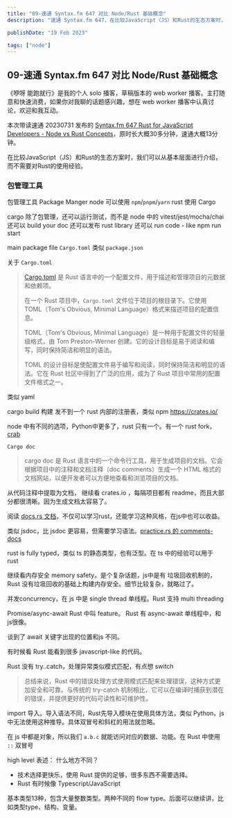 ```yaml
---
title: "09-速通 Syntax.fm 647 对比 Node/Rust 基础概念"
description: "速通 Syntax.fm 647，在比较JavaScript（JS）和Rust的生态方案时，我们可以从基本层面进行介绍，而不需要对Rust的使用经验。"

publishDate: "19 Feb 2023"

tags: ["node"]
---
```


## 09-速通 Syntax.fm 647 对比 Node/Rust 基础概念

《咿呀 能跑就行》是我的个人 solo 播客，草稿版本的 web worker 播客。主打随意和快速消费，如果你对我聊的话题感兴趣，想在 web worker 播客中认真讨论，欢迎和我互动。

本次带读速通 20230731 发布的 [Syntax.fm 647 Rust for JavaScript Developers - Node vs Rust Concepts](https://syntax.fm/show/647/rust-for-javascript-developers-node-vs-rust-concepts)，原时长大概30多分钟，速通大概13分钟。

在比较JavaScript（JS）和Rust的生态方案时，我们可以从基本层面进行介绍，而不需要对Rust的使用经验。

### 包管理工具

包管理工具 Package Manger
node 可以使用 `npm`/`pnpm`/`yarn`
rust 使用 Cargo

cargo 除了包管理，还可以运行测试，而不是 node 中的 vitest/jest/mocha/chai
还可以 build your doc
还可以发布 rust library
还可以 run code - like npm run start

main package file `Cargo.toml` 类似 `package.json`

关于 `Cargo.toml`

> [Cargo.toml](https://toml.io/en/) 是 Rust 语言中的一个配置文件，用于描述和管理项目的元数据和依赖项。
>
> 在一个 Rust 项目中，`Cargo.toml` 文件位于项目的根目录下。它使用 TOML（Tom's Obvious, Minimal Language）格式来描述项目的配置信息。
>
> TOML（Tom's Obvious, Minimal Language）是一种用于配置文件的轻量级格式，由 Tom Preston-Werner 创建。它的设计目标是易于阅读和编写，同时保持简洁和明显的语法。
>
> TOML 的设计目标是使配置文件易于编写和阅读，同时保持简洁和明显的语法。它在 Rust 社区中得到了广泛的应用，成为了 Rust 项目中常用的配置文件格式之一。

类似 yaml

cargo build 构建
发不到一个 rust 内部的注册表，类似 npm
<https://crates.io/>

node 中有不同的选项，Python中更多了，rust 只有一个。有一个 rust fork， [crab](https://github.com/crablang/crab)

`Cargo doc`

> cargo doc 是 Rust 语言中的一个命令行工具，用于生成项目的文档。它会根据项目中的注释和文档注释（doc comments）生成一个 HTML 格式的文档网站，以便开发者可以方便地查看和浏览项目的文档。

从代码注释中提取为文档，
继续看 crates.io ，每隔项目都有 readme，而且大部分都很清晰。因为生成文档太容易了。

阅读 [docs.rs 文档](https://docs.rs/)，不仅可以学习rust，还能学习这种风格，在js中也可以收益。

类似 jsdoc，比 jsdoc 更容易，但需要学习语法。[practice.rs 的 comments-docs](https://practice.rs/comments-docs.html)

rust is fully typed，类似 ts 的静态类型，也有泛型。在 ts 中的经验可以用于 rust

继续看内存安全 memory safety。是个复杂话题，js中是有 垃圾回收机制的，Rust 没有垃圾回收的基础上构建内存安全。细节比较复杂，就略过了。

并发concurrency，在 js 中是 single thread 单线程。Rust 支持 multi threading

Promise/async-await Rust 中叫 feature。 Rust 有 async-await 单线程中，和js很像。

谈到了 await 关键字出现的位置和js 不同。

有时候看 Rust 能看到很多 javascript-like 的代码。

Rust 没有 try..catch，处理异常类似模式匹配，有点想 switch

> 总结来说，Rust 中的错误处理方式使用模式匹配来处理错误，这种方式更加安全和可靠。与传统的 try-catch 机制相比，它可以在编译时捕获到潜在的错误，并提供更好的代码可读性和可维护性。

import 导入。导入语法不同，Rust先导入模块在使用具体方法，类似 Python，js中无法使用这种推导。具体双冒号和斜杠的用法就忽略。

在 js 中都是对象，所以我们 `a.b.c` 就能访问对应的数据、功能。在 Rust 中使用 `::` 双冒号

high level 表述：
什么地方不同？

- 技术选择更快乐，使用 Rust 提供的足够，很多东西不需要选择。
- Rust 有时候像 Typescript/JavaScript

基本类型13种，包含大量整数类型。两种不同的 flow type。后面可以继续讲，比如类型type、结构、变量。
